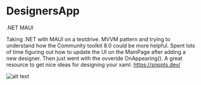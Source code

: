 # DesignersApp
.NET MAUI

Taking .NET with MAUI on a testdrive. MVVM pattern and trying to understand how the Community toolkit 8.0 could be more helpful.
Spent lots of time figuring out how to update the UI on the MainPage after adding a new designer. Then just went with the ovveride OnAppearing().
A great resource to get nice ideas for designing your xaml. https://snppts.dev/ 

![alt text](https://jericsson.tech/APP/APP.png)
